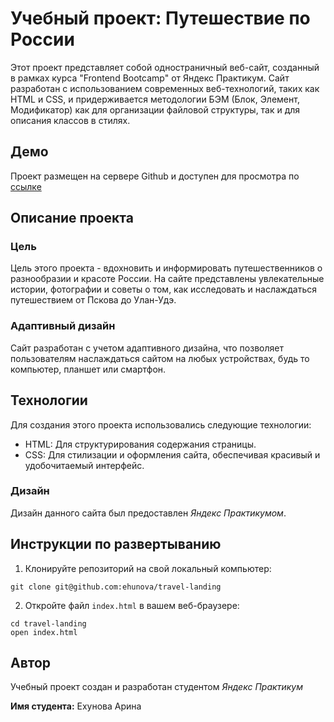 # Учебный проект: Путешествие по России
Этот проект представляет собой одностраничный веб-сайт,
созданный в рамках курса "Frontend Bootcamp" от Яндекс Практикум.
Сайт разработан с использованием современных веб-технологий,
таких как HTML и CSS, и придерживается методологии БЭМ (Блок, Элемент, Модификатор)
как для организации файловой структуры, так и для описания классов в стилях.

## Демо
Проект размещен на сервере Github и доступен для просмотра по [ссылке](https://ehunova.github.io/travel-landing/)

## Описание проекта
### Цель
Цель этого проекта - вдохновить и информировать путешественников о 
разнообразии и красоте России. На сайте представлены увлекательные истории, 
фотографии и советы о том, как исследовать и наслаждаться путешествием 
от Пскова до Улан-Удэ.

### Адаптивный дизайн
Сайт разработан с учетом адаптивного дизайна, что позволяет пользователям 
наслаждаться сайтом на любых устройствах, будь то компьютер, планшет или 
смартфон.

## Технологии
Для создания этого проекта использовались следующие технологии:

- HTML: Для структурирования содержания страницы.
- CSS: Для стилизации и оформления сайта, обеспечивая красивый и удобочитаемый 
интерфейс.

### Дизайн
Дизайн данного сайта был предоставлен _Яндекс Практикумом_.

## Инструкции по развертыванию
1. Клонируйте репозиторий на свой локальный компьютер:
  ```
  git clone git@github.com:ehunova/travel-landing
  ```
2. Откройте файл `index.html` в вашем веб-браузере:
  ```
  cd travel-landing
  open index.html
  ```

## Автор

Учебный проект создан и разработан студентом _Яндекс Практикум_

**Имя студента:** Ехунова Арина
